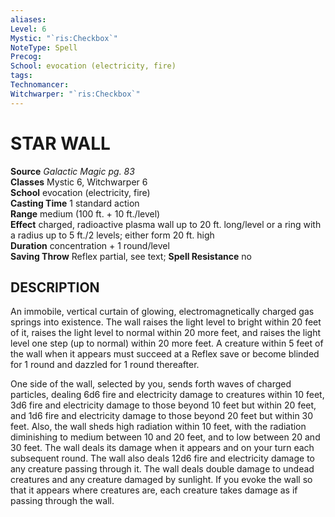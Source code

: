 ```yaml
---
aliases: 
Level: 6
Mystic: "`ris:Checkbox`"
NoteType: Spell
Precog: 
School: evocation (electricity, fire) 
tags: 
Technomancer: 
Witchwarper: "`ris:Checkbox`"
---
```

# STAR WALL

**Source** _Galactic Magic pg. 83_  
**Classes** Mystic 6, Witchwarper 6  
**School** evocation (electricity, fire)  
**Casting Time** 1 standard action  
**Range** medium (100 ft. + 10 ft./level)  
**Effect** charged, radioactive plasma wall up to 20 ft. long/level or a ring with a radius up to 5 ft./2 levels; either form 20 ft. high  
**Duration** concentration + 1 round/level  
**Saving Throw** Reflex partial, see text; **Spell Resistance** no

## DESCRIPTION

An immobile, vertical curtain of glowing, electromagnetically charged gas springs into existence. The wall raises the light level to bright within 20 feet of it, raises the light level to normal within 20 more feet, and raises the light level one step (up to normal) within 20 more feet. A creature within 5 feet of the wall when it appears must succeed at a Reflex save or become blinded for 1 round and dazzled for 1 round thereafter.

One side of the wall, selected by you, sends forth waves of charged particles, dealing 6d6 fire and electricity damage to creatures within 10 feet, 3d6 fire and electricity damage to those beyond 10 feet but within 20 feet, and 1d6 fire and electricity damage to those beyond 20 feet but within 30 feet. Also, the wall sheds high radiation within 10 feet, with the radiation diminishing to medium between 10 and 20 feet, and to low between 20 and 30 feet. The wall deals its damage when it appears and on your turn each subsequent round. The wall also deals 12d6 fire and electricity damage to any creature passing through it. The wall deals double damage to undead creatures and any creature damaged by sunlight. If you evoke the wall so that it appears where creatures are, each creature takes damage as if passing through the wall.